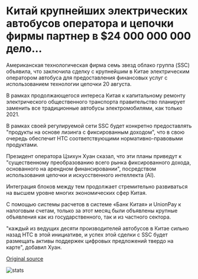 # Китай крупнейших электрических автобусов оператора и цепочки фирмы партнер в $24 000 000 000 дело...

Американская технологическая фирма семь звезд облако группа (SSC) объявила, что заключила сделку с крупнейшим в Китае электрическим оператором автобуса для предоставления финансовых услуг с использованием технологии цепочки 20 августа.

В рамках продолжающегося интереса Китая к капитальному ремонту электрического общественного транспорта правительство планирует заменить все традиционные автобусы электромобилями, как только 2021.

В рамках своей регулируемой сети SSC будет конкретно предоставлять "продукты на основе лизинга с фиксированным доходом", что в свою очередь обеспечит НТС соответствующими нормативно-правовыми продуктами.

Президент оператора Цзихун Хуан сказал, что эти планы приведут к "существенному преобразованию всего рынка фиксированного дохода, основанного на арендном финансировании", посредством использования цепочки и искусственного интеллекта (AI).

Интеграция блоков между тем продолжает стремительно развиваться на высшем уровне многих экономических сфер Китая.

С помощью системы расчетов в системе «Банк Китая» и UnionPay к налоговым счетам, только за этот месяц были объявлены крупные объявления как из государственного, так и из частного сектора.

"каждый из ведущих десяти производителей автобусов в Китае сильно назад НТС в этой инициативе, и успех этой сделки с SSC будет размещать активы поддержек цифровых предложений твердо на карте", добавил Хуан.

[Original source](https://cointelegraph.com/news/chinas-largest-electric-bus-operator-and-blockchain-firm-partner-in-24-billion-deal)

![stats](https://c.statcounter.com/11760860/0/a89fa40b/1/ "stats")